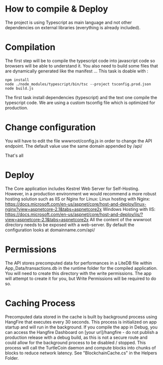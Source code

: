 # How to compile & Deploy
The project is using Typescript as main language and not other dependencies on external libraries (everything is already included).

# Compilation
The first step will be to compile the typescript code into javascript code so browsers will be able to understand it. 
You also need to build some files that are dynamically generated like the manifest ...
This task is doable with :
```
npm install
node ./node_modules/typescript/bin/tsc --project tsconfig.prod.json
node build.js
```
The first task install dependencies (typescript) and the text one compile the typescript code.
We are using a custom tsconfig file which is optimized for production.

# Change configuration
You will have to edit the file wwwroot/config.js in order to change the API endpoint. 
The default value use the same domain appended by /api/

That's all

# Deploy
The Core application includes Kestrel Web Server for Self-Hosting. However, in a production environment we would recommend a more robust hosting solution such as IIS or Nginx for Linux:
Linux hosting with Nginx: https://docs.microsoft.com/en-us/aspnet/core/host-and-deploy/linux-nginx?view=aspnetcore-2.1&tabs=aspnetcore2x
Windows Hosting with IIS: https://docs.microsoft.com/en-us/aspnet/core/host-and-deploy/iis/?view=aspnetcore-2.1&tabs=aspnetcore2x
All the content of the wwwroot directory needs to be exposed with a web-server.
By default the configuration looks at domainname.com/api/


# Permissions
The API stores precomputed data for performances in a LiteDB file within App_Data/transactions.db in the runtime folder for the compiled application.
You will need to create this directory with the write permissions. The app will attempt to create it for you, but Write Permissions will be required to do so. 

# Caching Process
Precomputed data stored in the cache is built by background process using HangFire that executes every 30 seconds. 
This process is initialized on app startup and will run in the background.
If you compile the app in Debug, you can access the Hangfire Dashboard on [your url]/hangfire - do not publish a production release with a debug build, as this is not a secure route and could allow for the background process to be disabled / stopped.
This process will call the TurtleCoin daemon and compute blocks into chunks of blocks to reduce network latency.
See "BlockchainCache.cs" in the Helpers Folder.

